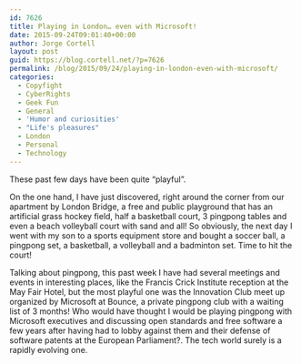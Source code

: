 ```yaml
---
id: 7626
title: Playing in London… even with Microsoft!
date: 2015-09-24T09:01:40+00:00
author: Jorge Cortell
layout: post
guid: https://blog.cortell.net/?p=7626
permalink: /blog/2015/09/24/playing-in-london-even-with-microsoft/
categories:
  - Copyfight
  - CyberRights
  - Geek Fun
  - General
  - 'Humor and curiosities'
  - "Life's pleasures"
  - London
  - Personal
  - Technology
---
```

These past few days have been quite “playful”.
  
On the one hand, I have just discovered, right around the corner from our apartment by London Bridge, a free and public playground that has an artificial grass hockey field, half a basketball court, 3 pingpong tables and even a beach volleyball court with sand and all! So obviously, the next day I went with my son to a sports equipment store and bought a soccer ball, a pingpong set, a basketball, a volleyball and a badminton set. Time to hit the court!

Talking about pingpong, this past week I have had several meetings and events in interesting places, like the Francis Crick Institute reception at the May Fair Hotel, but the most playful one was the Innovation Club meet up organized by Microsoft at Bounce, a private pingpong club with a waiting list of 3 months! Who would have thought I would be playing pingpong with Microsoft executives and discussing open standards and free software a few years after having had to lobby against them and their defense of software patents at the European Parliament?. The tech world surely is a rapidly evolving one.